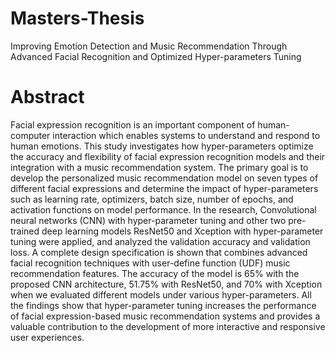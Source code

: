 # Masters-Thesis
Improving Emotion Detection and Music Recommendation Through Advanced Facial Recognition and Optimized Hyper-parameters Tuning

# Abstract
Facial expression recognition is an important component of human-computer interaction which enables systems to understand and respond to human emotions. This study investigates how hyper-parameters optimize the accuracy and flexibility of facial expression recognition models and their integration with a music recommendation system. The primary goal is to develop the personalized music recommendation model on seven types of different facial expressions and determine the impact of hyper-parameters such as learning rate, optimizers, batch size, number of epochs, and activation functions on model performance. In the research, Convolutional neural networks (CNN) with hyper-parameter tuning and other two pre-trained deep learning models ResNet50 and Xception with hyper-parameter tuning were applied, and analyzed the validation accuracy and validation loss. A complete design specification is shown that combines advanced facial recognition techniques with user-define function (UDF) music recommendation features. The accuracy of the model is 65% with the proposed CNN architecture, 51.75% with ResNet50, and 70% with Xception when we evaluated different models under various hyper-parameters. All the findings show that hyper-parameter tuning increases the performance of facial expression-based music recommendation systems and provides a valuable contribution to the development of more interactive and responsive user experiences.
